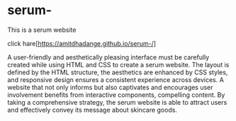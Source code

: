 # serum-
This is a serum website 

click hare[https://amitdhadange.github.io/serum-/]

A user-friendly and aesthetically pleasing interface must be carefully created while using HTML and CSS to create a serum website. The layout is defined by the HTML structure, the aesthetics are enhanced by CSS styles, and responsive design ensures a consistent experience across devices. A website that not only informs but also captivates and encourages user involvement benefits from interactive components, compelling content. By taking a comprehensive strategy, the serum website is able to attract users and effectively convey its message about skincare goods.

